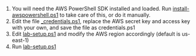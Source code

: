 1. You will need the AWS PowerShell SDK installed and loaded. Run [install-awspowershell.ps1](/install-awspowershell.ps1) to take care of this, or do it manually.
2. Edit the file [_credentials.ps1](_credentials.ps1), replace the AWS secret key and access key with your own, and save the file as credentials.ps1
3. Edit [lab-setup.ps1](lab-setup.ps1) and modify the AWS region accordingly (default is us-east-1)
4. Run [lab-setup.ps1](lab-setup.ps1)
